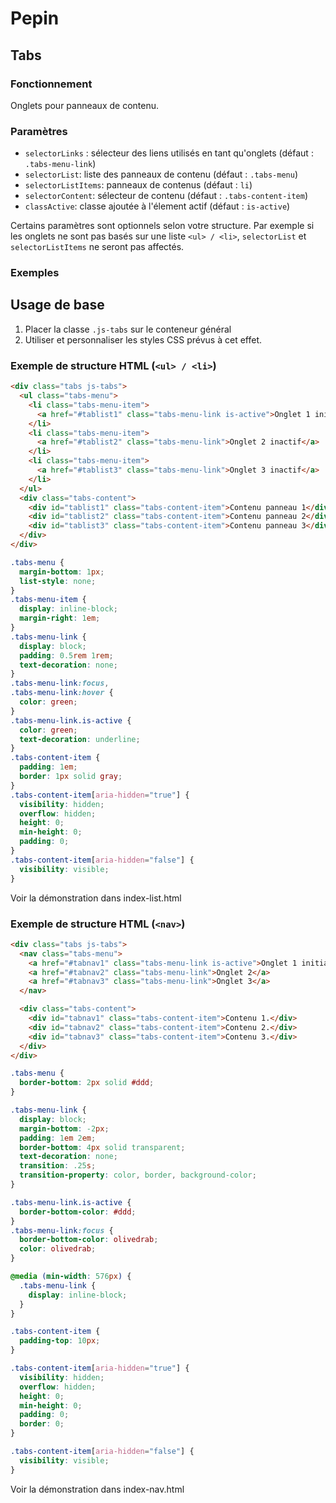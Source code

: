 # Pepin

## Tabs

### Fonctionnement

Onglets pour panneaux de contenu.

### Paramètres

* `selectorLinks` : sélecteur des liens utilisés en tant qu'onglets (défaut : `.tabs-menu-link`)
* `selectorList`: liste des panneaux de contenu (défaut : `.tabs-menu`)
* `selectorListItems`: panneaux de contenus (défaut : `li`)
* `selectorContent`: sélecteur de contenu (défaut : `.tabs-content-item`)
* `classActive`: classe ajoutée à l'élement actif (défaut : `is-active`)

Certains paramètres sont optionnels selon votre structure. Par exemple si les onglets ne sont pas basés sur une liste `<ul> / <li>`, `selectorList` et `selectorListItems` ne seront pas affectés.

### Exemples

## Usage de base

1. Placer la classe `.js-tabs` sur le conteneur général
2. Utiliser et personnaliser les styles CSS prévus à cet effet.

### Exemple de structure HTML (`<ul> / <li>`)

```html
<div class="tabs js-tabs">
  <ul class="tabs-menu">
    <li class="tabs-menu-item">
      <a href="#tablist1" class="tabs-menu-link is-active">Onglet 1 initialement actif</a>
    </li>
    <li class="tabs-menu-item">
      <a href="#tablist2" class="tabs-menu-link">Onglet 2 inactif</a>
    </li>
    <li class="tabs-menu-item">
      <a href="#tablist3" class="tabs-menu-link">Onglet 3 inactif</a>
    </li>
  </ul>
  <div class="tabs-content">
    <div id="tablist1" class="tabs-content-item">Contenu panneau 1</div>
    <div id="tablist2" class="tabs-content-item">Contenu panneau 2</div>
    <div id="tablist3" class="tabs-content-item">Contenu panneau 3</div>
  </div>
</div>
```

```css
.tabs-menu {
  margin-bottom: 1px;
  list-style: none;
}
.tabs-menu-item {
  display: inline-block;
  margin-right: 1em;
}
.tabs-menu-link {
  display: block;
  padding: 0.5rem 1rem;
  text-decoration: none;
}
.tabs-menu-link:focus,
.tabs-menu-link:hover {
  color: green;
}
.tabs-menu-link.is-active {
  color: green;
  text-decoration: underline;
}
.tabs-content-item {
  padding: 1em;
  border: 1px solid gray;
}
.tabs-content-item[aria-hidden="true"] {
  visibility: hidden;
  overflow: hidden;
  height: 0;
  min-height: 0;
  padding: 0;
}
.tabs-content-item[aria-hidden="false"] {
  visibility: visible;
}
```

Voir la démonstration dans index-list.html

### Exemple de structure HTML (`<nav>`)

```html
<div class="tabs js-tabs">
  <nav class="tabs-menu">
    <a href="#tabnav1" class="tabs-menu-link is-active">Onglet 1 initialement actif</a>
    <a href="#tabnav2" class="tabs-menu-link">Onglet 2</a>
    <a href="#tabnav3" class="tabs-menu-link">Onglet 3</a>
  </nav>

  <div class="tabs-content">
    <div id="tabnav1" class="tabs-content-item">Contenu 1.</div>
    <div id="tabnav2" class="tabs-content-item">Contenu 2.</div>
    <div id="tabnav3" class="tabs-content-item">Contenu 3.</div>
  </div>
</div>
```

```css
.tabs-menu {
  border-bottom: 2px solid #ddd;
}

.tabs-menu-link {
  display: block;
  margin-bottom: -2px;
  padding: 1em 2em;
  border-bottom: 4px solid transparent;
  text-decoration: none;
  transition: .25s;
  transition-property: color, border, background-color;
}

.tabs-menu-link.is-active {
  border-bottom-color: #ddd;
}
.tabs-menu-link:focus {
  border-bottom-color: olivedrab;
  color: olivedrab;
}

@media (min-width: 576px) {
  .tabs-menu-link {
    display: inline-block;
  }
}

.tabs-content-item {
  padding-top: 10px;
}

.tabs-content-item[aria-hidden="true"] {
  visibility: hidden;
  overflow: hidden;
  height: 0;
  min-height: 0;
  padding: 0;
  border: 0;
}

.tabs-content-item[aria-hidden="false"] {
  visibility: visible;
}
```

Voir la démonstration dans index-nav.html
